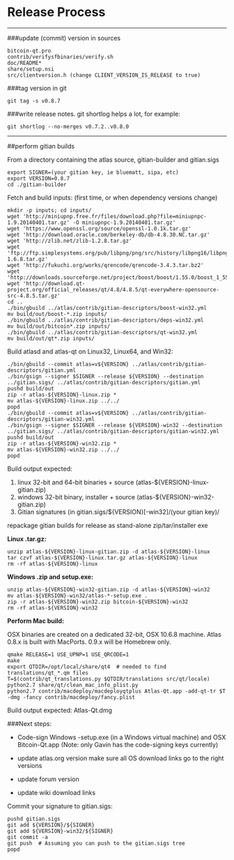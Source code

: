 Release Process
====================

* * *

###update (commit) version in sources


	bitcoin-qt.pro
	contrib/verifysfbinaries/verify.sh
	doc/README*
	share/setup.nsi
	src/clientversion.h (change CLIENT_VERSION_IS_RELEASE to true)

###tag version in git

	git tag -s v0.8.7

###write release notes. git shortlog helps a lot, for example:

	git shortlog --no-merges v0.7.2..v0.8.0

* * *

##perform gitian builds

 From a directory containing the atlas source, gitian-builder and gitian.sigs
  
	export SIGNER=(your gitian key, ie bluematt, sipa, etc)
	export VERSION=0.8.7
	cd ./gitian-builder

 Fetch and build inputs: (first time, or when dependency versions change)

	mkdir -p inputs; cd inputs/
	wget 'http://miniupnp.free.fr/files/download.php?file=miniupnpc-1.9.20140401.tar.gz' -O miniupnpc-1.9.20140401.tar.gz'
	wget 'https://www.openssl.org/source/openssl-1.0.1k.tar.gz'
	wget 'http://download.oracle.com/berkeley-db/db-4.8.30.NC.tar.gz'
	wget 'http://zlib.net/zlib-1.2.8.tar.gz'
	wget 'ftp://ftp.simplesystems.org/pub/libpng/png/src/history/libpng16/libpng-1.6.8.tar.gz'
	wget 'http://fukuchi.org/works/qrencode/qrencode-3.4.3.tar.bz2'
	wget 'http://downloads.sourceforge.net/project/boost/boost/1.55.0/boost_1_55_0.tar.bz2'
	wget 'http://download.qt-project.org/official_releases/qt/4.8/4.8.5/qt-everywhere-opensource-src-4.8.5.tar.gz'
	cd ..
	./bin/gbuild ../atlas/contrib/gitian-descriptors/boost-win32.yml
	mv build/out/boost-*.zip inputs/
	./bin/gbuild ../atlas/contrib/gitian-descriptors/deps-win32.yml
	mv build/out/bitcoin*.zip inputs/
	./bin/gbuild ../atlas/contrib/gitian-descriptors/qt-win32.yml
	mv build/out/qt*.zip inputs/

 Build atlasd and atlas-qt on Linux32, Linux64, and Win32:
  
	./bin/gbuild --commit atlas=v${VERSION} ../atlas/contrib/gitian-descriptors/gitian.yml
	./bin/gsign --signer $SIGNER --release ${VERSION} --destination ../gitian.sigs/ ../atlas/contrib/gitian-descriptors/gitian.yml
	pushd build/out
	zip -r atlas-${VERSION}-linux.zip *
	mv atlas-${VERSION}-linux.zip ../../
	popd
	./bin/gbuild --commit atlas=v${VERSION} ../atlas/contrib/gitian-descriptors/gitian-win32.yml
	./bin/gsign --signer $SIGNER --release ${VERSION}-win32 --destination ../gitian.sigs/ ../atlas/contrib/gitian-descriptors/gitian-win32.yml
	pushd build/out
	zip -r atlas-${VERSION}-win32.zip *
	mv atlas-${VERSION}-win32.zip ../../
	popd

  Build output expected:

  1. linux 32-bit and 64-bit binaries + source (atlas-${VERSION}-linux-gitian.zip)
  2. windows 32-bit binary, installer + source (atlas-${VERSION}-win32-gitian.zip)
  3. Gitian signatures (in gitian.sigs/${VERSION}[-win32]/(your gitian key)/

repackage gitian builds for release as stand-alone zip/tar/installer exe

**Linux .tar.gz:**

	unzip atlas-${VERSION}-linux-gitian.zip -d atlas-${VERSION}-linux
	tar czvf atlas-${VERSION}-linux.tar.gz atlas-${VERSION}-linux
	rm -rf atlas-${VERSION}-linux

**Windows .zip and setup.exe:**

	unzip atlas-${VERSION}-win32-gitian.zip -d atlas-${VERSION}-win32
	mv atlas-${VERSION}-win32/atlas-*-setup.exe .
	zip -r atlas-${VERSION}-win32.zip bitcoin-${VERSION}-win32
	rm -rf atlas-${VERSION}-win32

**Perform Mac build:**

  OSX binaries are created on a dedicated 32-bit, OSX 10.6.8 machine.
  Atlas 0.8.x is built with MacPorts.  0.9.x will be Homebrew only.

	qmake RELEASE=1 USE_UPNP=1 USE_QRCODE=1
	make
	export QTDIR=/opt/local/share/qt4  # needed to find translations/qt_*.qm files
	T=$(contrib/qt_translations.py $QTDIR/translations src/qt/locale)
	python2.7 share/qt/clean_mac_info_plist.py
	python2.7 contrib/macdeploy/macdeployqtplus Atlas-Qt.app -add-qt-tr $T -dmg -fancy contrib/macdeploy/fancy.plist

 Build output expected: Atlas-Qt.dmg

###Next steps:

* Code-sign Windows -setup.exe (in a Windows virtual machine) and
  OSX Bitcoin-Qt.app (Note: only Gavin has the code-signing keys currently)

* update atlas.org version
  make sure all OS download links go to the right versions

* update forum version

* update wiki download links

Commit your signature to gitian.sigs:

	pushd gitian.sigs
	git add ${VERSION}/${SIGNER}
	git add ${VERSION}-win32/${SIGNER}
	git commit -a
	git push  # Assuming you can push to the gitian.sigs tree
	popd

